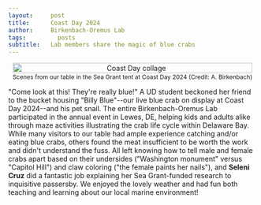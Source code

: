 ```yaml
---
layout:     post
title:      Coast Day 2024
author:     Birkenbach-Oremus Lab
tags: 		  posts
subtitle:  	Lab members share the magic of blue crabs
---
```

<!-- Start Writing Below in Markdown -->
<div style="text-align: center; display: flex; justify-content: center; align-items: center;">
    <figure style="margin: 0 2px;">
        <img src="http://birkenbach-oremus-lab.github.io/website/img/posts/2024-10-06-1.jpg" alt="Coast Day collage" width="100%">
        <figcaption style="text-align: center; font-size: 12px;">Scenes from our table in the Sea Grant tent at Coast Day 2024 (Credit: A. Birkenbach) </figcaption>
    </figure>
</div>

"Come look at this! They're really blue!" A UD student beckoned her friend to the bucket housing "Billy Blue"--our live blue crab on display at Coast Day 2024--and his pet snail. The entire Birkenbach-Oremus Lab participated in the annual event in Lewes, DE, helping kids and adults alike through maze activities illustrating the crab life cycle within Delaware Bay. While many visitors to our table had ample experience catching and/or eating blue crabs, others found the meat insufficient to be worth the work and didn't understand the fuss. All left knowing how to tell male and female crabs apart based on their undersides ("Washington monument" versus "Capitol Hill") and claw coloring ("the female paints her nails"), and **Seleni Cruz** did a fantastic job explaining her Sea Grant-funded research to inquisitive passersby. We enjoyed the lovely weather and had fun both teaching and learning about our local marine environment!
